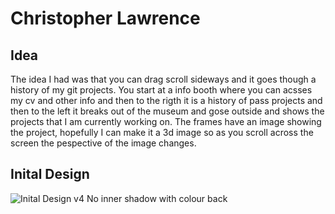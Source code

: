 # Christopher Lawrence

## Idea

The idea I had was that you can drag scroll sideways and it goes though a history of my git projects. You start at a info booth where you can acsses my cv and other info and then to the rigth it is a history of pass projects and then to the left it breaks out of the museum and gose outside and shows the projects that I am currently working on. The frames have an image showing the project, hopefully I can make it a 3d image so as you scroll across the screen the pespective of the image changes.

## Inital Design

![Inital Design v4 No inner shadow with colour back](https://user-images.githubusercontent.com/34525535/120116573-a3063600-c180-11eb-8f29-2d25b9bb1bae.jpg)
